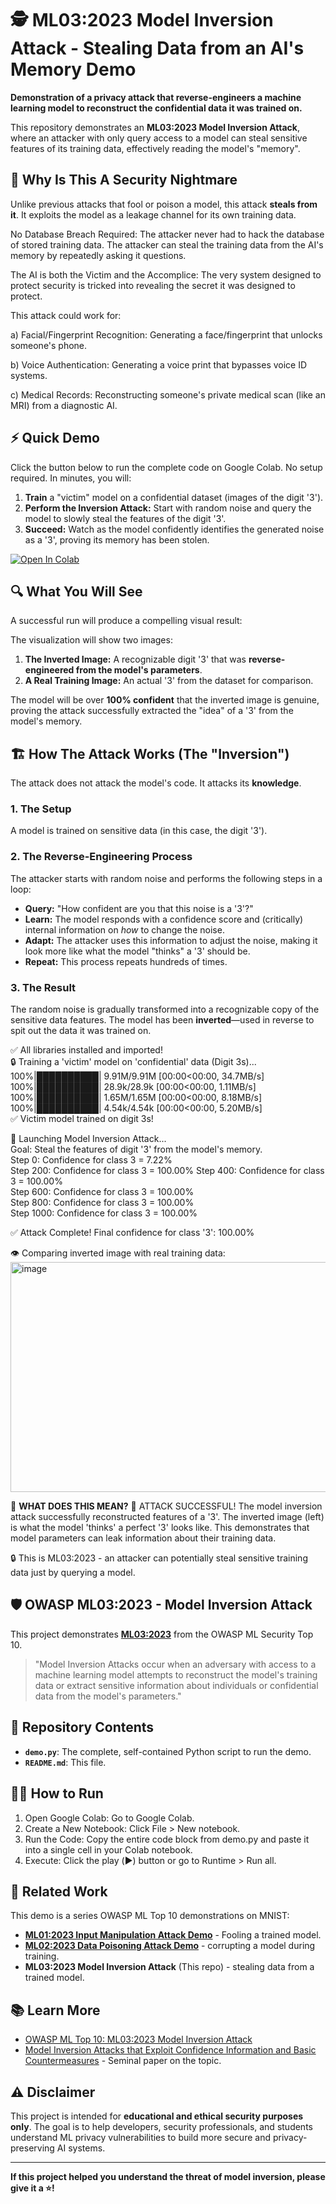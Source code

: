 # 🕵️ ML03:2023 Model Inversion Attack - Stealing Data from an AI's Memory Demo

**Demonstration of a privacy attack that reverse-engineers a machine learning model to reconstruct the confidential data it was trained on.**

This repository demonstrates an **ML03:2023 Model Inversion Attack**, where an attacker with only query access to a model can steal sensitive features of its training data, effectively reading the model's "memory".

## 🚨 Why Is This A Security Nightmare

Unlike previous attacks that fool or poison a model, this attack **steals from it**. It exploits the model as a leakage channel for its own training data.

No Database Breach Required: The attacker never had to hack the database of stored training data. The attacker can steal the training data from the AI's memory by repeatedly asking it questions.

The AI is both the Victim and the Accomplice: The very system designed to protect security is tricked into revealing the secret it was designed to protect.

This attack could work for:

a) Facial/Fingerprint Recognition: Generating a face/fingerprint that unlocks someone's phone.

b) Voice Authentication: Generating a voice print that bypasses voice ID systems.

c) Medical Records: Reconstructing someone's private medical scan (like an MRI) from a diagnostic AI.

## ⚡ Quick Demo

Click the button below to run the complete code on Google Colab. No setup required. In minutes, you will:
1.  **Train** a "victim" model on a confidential dataset (images of the digit '3').
2.  **Perform the Inversion Attack:** Start with random noise and query the model to slowly steal the features of the digit '3'.
3.  **Succeed:** Watch as the model confidently identifies the generated noise as a '3', proving its memory has been stolen.

[![Open In Colab](https://colab.research.google.com/assets/colab-badge.svg)](https://colab.research.google.com/github/l0renz02017/OWASP-Machine-Learning-Security-ml03-Model-Inversion-Attack/blob/main/demo.py)

## 🔍 What You Will See

A successful run will produce a compelling visual result:

The visualization will show two images:
1.  **The Inverted Image:** A recognizable digit '3' that was **reverse-engineered from the model's parameters**.
2.  **A Real Training Image:** An actual '3' from the dataset for comparison.

The model will be over **100% confident** that the inverted image is genuine, proving the attack successfully extracted the "idea" of a '3' from the model's memory.

## 🏗️ How The Attack Works (The "Inversion")

The attack does not attack the model's code. It attacks its **knowledge**.

### 1. The Setup
A model is trained on sensitive data (in this case, the digit '3').

### 2. The Reverse-Engineering Process
The attacker starts with random noise and performs the following steps in a loop:
-   **Query:** "How confident are you that this noise is a '3'?"
-   **Learn:** The model responds with a confidence score and (critically) internal information on *how* to change the noise.
-   **Adapt:** The attacker uses this information to adjust the noise, making it look more like what the model "thinks" a '3' should be.
-   **Repeat:** This process repeats hundreds of times.

### 3. The Result
The random noise is gradually transformed into a recognizable copy of the sensitive data features. The model has been **inverted**—used in reverse to spit out the data it was trained on.


✅ All libraries installed and imported!  
🔒 Training a 'victim' model on 'confidential' data (Digit 3s)...  
100%|██████████| 9.91M/9.91M [00:00<00:00, 34.7MB/s]  
100%|██████████| 28.9k/28.9k [00:00<00:00, 1.11MB/s]  
100%|██████████| 1.65M/1.65M [00:00<00:00, 8.18MB/s]  
100%|██████████| 4.54k/4.54k [00:00<00:00, 5.20MB/s]  
✅ Victim model trained on digit 3s!  

🎯 Launching Model Inversion Attack...  
   Goal: Steal the features of digit '3' from the model's memory.  
   Step 0: Confidence for class 3 = 7.22%  
   Step 200: Confidence for class 3 = 100.00% 
   Step 400: Confidence for class 3 = 100.00%  
   Step 600: Confidence for class 3 = 100.00%  
   Step 800: Confidence for class 3 = 100.00%  
   Step 1000: Confidence for class 3 = 100.00%  

✅ Attack Complete! Final confidence for class '3': 100.00%  

👁️  Comparing inverted image with real training data:
<img width="799" height="368" alt="image" src="https://github.com/user-attachments/assets/449ecf67-2bbf-4179-a898-f3d96bd9621d" />


🧠 **WHAT DOES THIS MEAN?**
🎯 ATTACK SUCCESSFUL!
   The model inversion attack successfully reconstructed features of a '3'.
   The inverted image (left) is what the model 'thinks' a perfect '3' looks like.
   This demonstrates that model parameters can leak information about their training data.

🔒 This is ML03:2023 - an attacker can potentially steal sensitive training data just by querying a model.

## 🛡️ OWASP ML03:2023 - Model Inversion Attack

This project demonstrates **[ML03:2023](https://owasp.org/www-project-machine-learning-security-top-10/docs/ML03_2023-Model_Inversion_Attack.html)** from the OWASP ML Security Top 10.

> "Model Inversion Attacks occur when an adversary with access to a machine learning model attempts to reconstruct the model's training data or extract sensitive information about individuals or confidential data from the model's parameters."

## 📁 Repository Contents

-   **`demo.py`**: The complete, self-contained Python script to run the demo.
-   **`README.md`**: This file.

## 🏃‍♂️ How to Run
1. Open Google Colab: Go to Google Colab.
2. Create a New Notebook: Click File > New notebook.
3. Run the Code: Copy the entire code block from demo.py and paste it into a single cell in your Colab notebook.
4. Execute: Click the play (▶️) button or go to Runtime > Run all.

## 🔬 Related Work

This demo is a series OWASP ML Top 10 demonstrations on MNIST:
-   [**ML01:2023 Input Manipulation Attack Demo**](https://github.com/l0renz02017/OWASP-Machine-Learning-Security-ml01-input-manipulation-attack) - Fooling a trained model.
-   [**ML02:2023 Data Poisoning Attack Demo**](https://github.com/l0renz02017/OWASP-Machine-Learning-Security-ml02-Data-Poisoning-Attack) - corrupting a model during training.
-   **ML03:2023 Model Inversion Attack** (This repo) - stealing data from a trained model.

## 📚 Learn More

-   [OWASP ML Top 10: ML03:2023 Model Inversion Attack](https://owasp.org/www-project-machine-learning-security-top-10/docs/ML03_2023-Model_Inversion_Attack.html)
-   [Model Inversion Attacks that Exploit Confidence Information and Basic Countermeasures](https://arxiv.org/abs/1809.06532) - Seminal paper on the topic.

## ⚠️ Disclaimer

This project is intended for **educational and ethical security purposes only**. The goal is to help developers, security professionals, and students understand ML privacy vulnerabilities to build more secure and privacy-preserving AI systems.

---

**If this project helped you understand the threat of model inversion, please give it a ⭐!**
